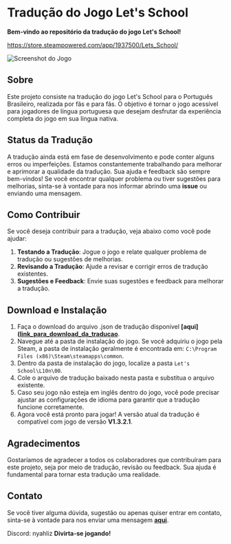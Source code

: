 # Tradução do Jogo Let's School

**Bem-vindo ao repositório da tradução do jogo Let's School!**

https://store.steampowered.com/app/1937500/Lets_School/

![Screenshot do Jogo](https://i.imgur.com/TRUaxlQ.jpeg)

## Sobre

Este projeto consiste na tradução do jogo Let's School para o Português Brasileiro, realizada por fãs e para fãs. O objetivo é tornar o jogo acessível para jogadores de língua portuguesa que desejam desfrutar da experiência completa do jogo em sua língua nativa.

## Status da Tradução

A tradução ainda está em fase de desenvolvimento e pode conter alguns erros ou imperfeições. Estamos constantemente trabalhando para melhorar e aprimorar a qualidade da tradução. Sua ajuda e feedback são sempre bem-vindos! Se você encontrar qualquer problema ou tiver sugestões para melhorias, sinta-se à vontade para nos informar abrindo uma **issue** ou enviando uma mensagem.

## Como Contribuir

Se você deseja contribuir para a tradução, veja abaixo como você pode ajudar:

1. **Testando a Tradução**: Jogue o jogo e relate qualquer problema de tradução ou sugestões de melhorias.
2. **Revisando a Tradução**: Ajude a revisar e corrigir erros de tradução existentes.
3. **Sugestões e Feedback**: Envie suas sugestões e feedback para melhorar a tradução.

## Download e Instalação

1. Faça o download do arquivo .json de tradução disponível **[aqui]([link_para_download_da_traducao](https://github.com/NyahLiz/LetsSchoolGame/releases)**.
2. Navegue até a pasta de instalação do jogo. Se você adquiriu o jogo pela Steam, a pasta de instalação geralmente é encontrada em: `C:\Program Files (x86)\Steam\steamapps\common`.
3. Dentro da pasta de instalação do jogo, localize a pasta `Let's School\L10n\00`.
4. Cole o arquivo de tradução baixado nesta pasta e substitua o arquivo existente.
5. Caso seu jogo não esteja em inglês dentro do jogo, você pode precisar ajustar as configurações de idioma para garantir que a tradução funcione corretamente.
6. Agora você está pronto para jogar! A versão atual da tradução é compatível com jogo de versão **V1.3.2.1**.

## Agradecimentos

Gostaríamos de agradecer a todos os colaboradores que contribuíram para este projeto, seja por meio de tradução, revisão ou feedback. Sua ajuda é fundamental para tornar esta tradução uma realidade.

## Contato

Se você tiver alguma dúvida, sugestão ou apenas quiser entrar em contato, sinta-se à vontade para nos enviar uma mensagem **[aqui](https://github.com/NyahLiz/LetsSchoolGame/issues)**.

Discord: nyahliz
**Divirta-se jogando!**
